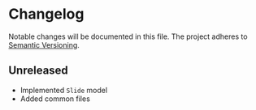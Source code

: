Changelog
=========

Notable changes will be documented in this file. The project adheres to [Semantic Versioning].

Unreleased
----------

* Implemented `Slide` model
* Added common files

[Semantic Versioning]: http://semver.org "Semantic Versioning"